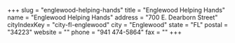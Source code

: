 +++
slug = "englewood-helping-hands"
title = "Englewood Helping Hands"
name = "Englewood Helping Hands"
address = "700 E. Dearborn Street"
cityIndexKey = "city-fl-englewood"
city = "Englewood"
state = "FL"
postal = "34223"
website = ""
phone = "941 474-5864"
fax = ""
+++
